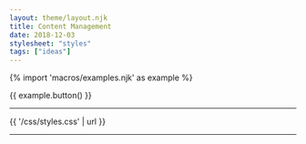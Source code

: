 ```yaml
---
layout: theme/layout.njk
title: Content Management
date: 2018-12-03
stylesheet: "styles"
tags: ["ideas"]
---
```


{% import 'macros/examples.njk' as example %}

{{ example.button() }}

---

{{ '/css/styles.css' | url }}

---
